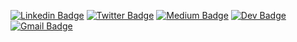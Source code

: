 [![Linkedin Badge](https://img.shields.io/badge/-akshansh2000-0a80a1?style=flat-square&logo=Linkedin&logoColor=white&link=https://www.linkedin.com/in/akshansh2000/)](https://www.linkedin.com/in/akshansh2000/) [![Twitter Badge](https://img.shields.io/badge/-akshansh2000-1ca0f1?style=flat-square&labelColor=1ca0f1&logo=twitter&logoColor=white&link=https://twitter.com/akshansh2000)](https://twitter.com/akshansh2000) [![Medium Badge](https://img.shields.io/badge/-@akshansh2000-000000?style=flat-square&labelColor=000000&logo=Medium&link=https://medium.com/@akshansh2000/)](https://medium.com/@akshansh2000) [![Dev Badge](https://img.shields.io/badge/-akshansh2000-000000?style=flat-square&logo=Dev.to&logoColor=white&link=https://dev.to/akshansh2000)](https://dev.to/akshansh2000) [![Gmail Badge](https://img.shields.io/badge/-akshansh2000@gmail.com-c14438?style=flat-square&logo=Gmail&logoColor=white&link=mailto:akshansh2000@gmail.com)](mailto:akshansh2000@gmail.com)
